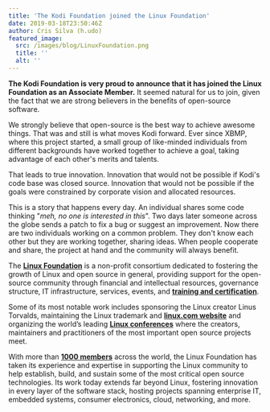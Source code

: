 ```yaml
---
title: 'The Kodi Foundation joined the Linux Foundation'
date: 2019-03-18T23:50:46Z
author: Cris Silva (h.udo)
featured_image:
  src: /images/blog/LinuxFoundation.png
  title: ''
  alt: ''
---
```

**The Kodi Foundation is very proud to announce that it has joined the Linux Foundation as an Associate Member.** It seemed natural for us to join, given the fact that we are strong believers in the benefits of open-source software.

 We strongly believe that open-source is the best way to achieve awesome things. That was and still is what moves Kodi forward. Ever since XBMP, where this project started, a small group of like-minded individuals from different backgrounds have worked together to achieve a goal, taking advantage of each other's merits and talents.

 That leads to true innovation. Innovation that would not be possible if Kodi's code base was closed source. Innovation that would not be possible if the goals were constrained by corporate vision and allocated resources.

 This is a story that happens every day. An individual shares some code thinking "*meh, no one is interested in this*". Two days later someone across the globe sends a patch to fix a bug or suggest an improvement. Now there are two individuals working on a common problem. They don't know each other but they are working together, sharing ideas. When people cooperate and share, the project at hand and the community will always benefit.

 The **[Linux Foundation](https://www.linuxfoundation.org/ "Linux Foundation")** is a non-profit consortium dedicated to fostering the growth of Linux and open source in general, providing support for the open-source community through financial and intellectual resources, governance structure, IT infrastructure, services, events, and **[training and certification](https://training.linuxfoundation.org/ "training and certification")**.

 Some of its most notable work includes sponsoring the Linux creator Linus Torvalds, maintaining the Linux trademark and **[linux.com website](https://www.linux.com/ "linux.com website")** and organizing the world’s leading **[Linux conferences](https://events.linuxfoundation.org/ "Linux conferences")** where the creators, maintainers and practitioners of the most important open source projects meet.

 With more than **[1000 members](https://www.linuxfoundation.org/membership/members/ "1000 members")** across the world, the Linux Foundation has taken its experience and expertise in supporting the Linux community to help establish, build, and sustain some of the most critical open source technologies. Its work today extends far beyond Linux, fostering innovation in every layer of the software stack, hosting projects spanning enterprise IT, embedded systems, consumer electronics, cloud, networking, and more.

 